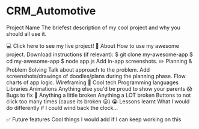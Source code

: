 # CRM_Automotive
Project Name
The briefest description of my cool project and why you should all use it.

💻 Click here to see my live project!
📄 About
How to use my awesome project.
Download instructions (if relevant):
$ git clone my-awesome-app
$ cd my-awesome-app
$ node app.js
Add in-app screenshots.
✏️ Planning & Problem Solving
Talk about approach to the problem.
Add screenshots/drawings of doodles/plans during the planning phase.
Flow charts of app logic. Wireframing
🚀 Cool tech
Programming languages
Libraries
Animations
Anything else you'd be proud to show your parents
😱 Bugs to fix 💩
Anything a little broken
Anything a LOT broken
Buttons to not click too many times (cause its broken 😒)
😭 Lessons learnt
What I would do differently if I could wind back the clock...

✅ Future features
Cool things I would add if I can keep working on this
